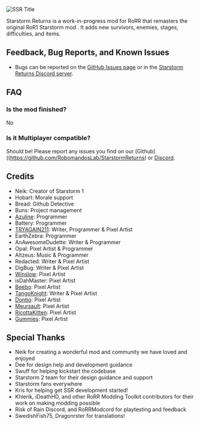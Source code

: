 ![SSR Title](https://raw.githubusercontent.com/RobomandosLab/StarstormReturns/refs/heads/main/Sprites/Menu/title.png)

Starstorm Returns is a work-in-progress mod for RoRR that remasters the original RoR1 Starstorm mod . It adds new survivors, enemies, stages, difficulties, and items.

## Feedback, Bug Reports, and Known Issues
- Bugs can be reported on the [GitHub Issues page](https://github.com/RobomandosLab/StarstormReturns) or in the [Starstorm Returns Discord server](https://discord.gg/fGShMVEayr).

## FAQ
### Is the mod finished?
No

### Is it Multiplayer compatible?
Should be! Please report any issues you find on our [Github]((https://github.com/RobomandosLab/StarstormReturns) or [Discord](https://discord.gg/fGShMVEayr).

## Credits
- Neik: Creator of Starstorm 1
- Hobart: Morale support
- Bread: Github Detective
- Buns: Project management
- [Azuline](https://bsky.app/profile/azulineskye.bsky.social): Programmer
- Battery: Programmer
- [TRYAGAIN211](https://rainfusion.net/mod/ccf124a5-a412-4106-86bb-9b89645d6b31/): Writer, Programmer & Pixel Artist
- EarthZebra: Programmer
- AnAwesomeDudette: Writer & Programmer
- Opal: Pixel Artist & Programmer
- Altzeus: Music & Programmer
- Redacted: Writer & Pixel Artist
- DigBug: Writer & Pixel Artist
- [Winslow](https://bsky.app/profile/winslowror.bsky.social): Pixel Artist
- isDahMaster: Pixel Artist
- [Beebo](https://bsky.app/profile/beebogreebo.bsky.social): Pixel Artist
- [TangoKnight](https://bsky.app/profile/tangoknight.bsky.social): Writer & Pixel Artist
- [Dontio](https://ko-fi.com/donito): Pixel Artist
- [Meursault](https://ko-fi.com/fyrebw28545): Pixel Artist
- [RicottaKitten](https://bsky.app/profile/boreeddddd.bsky.social): Pixel Artist
- [Gummies](https://bsky.app/profile/gummies139.bsky.social): Pixel Artist

## Special Thanks
- Neik for creating a wonderful mod and community we have loved and enjoyed
- Dee for design help and development guidance
- Swuff for helping kickstart the codebase
- Starstorm 2 team for their design guidance and support
- Starstorm fans everywhere
- Kris for helping get SSR development started!
- Khlerik, iDeathHD, and other RoRR Modding Toolkit contributors for their work on making modding possible
- Risk of Rain Discord, and RoRRModcord for playtesting and feedback
- SwedishFish75, Dragonrster for translations!